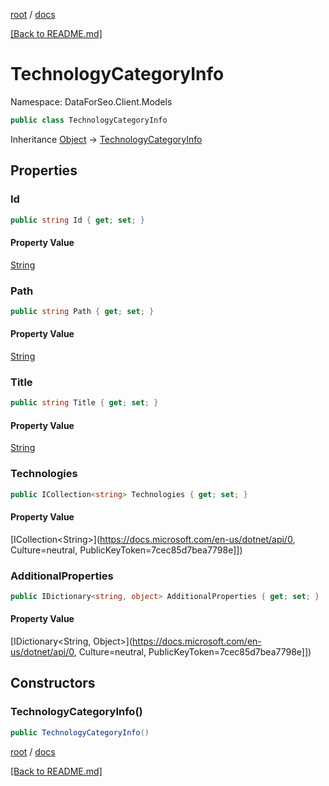 [root](./../ "root") / [docs](./ "docs")

[[Back to README.md]](./../README.md "[Back to README.md]")

# TechnologyCategoryInfo

Namespace: DataForSeo.Client.Models

```csharp
public class TechnologyCategoryInfo
```

Inheritance [Object](https://docs.microsoft.com/en-us/dotnet/api/Object) → [TechnologyCategoryInfo](./TechnologyCategoryInfo.md)

## Properties

### **Id**

```csharp
public string Id { get; set; }
```

#### Property Value

[String](https://docs.microsoft.com/en-us/dotnet/api/String)<br>

### **Path**

```csharp
public string Path { get; set; }
```

#### Property Value

[String](https://docs.microsoft.com/en-us/dotnet/api/String)<br>

### **Title**

```csharp
public string Title { get; set; }
```

#### Property Value

[String](https://docs.microsoft.com/en-us/dotnet/api/String)<br>

### **Technologies**

```csharp
public ICollection<string> Technologies { get; set; }
```

#### Property Value

[ICollection&lt;String&gt;](https://docs.microsoft.com/en-us/dotnet/api/0, Culture=neutral, PublicKeyToken=7cec85d7bea7798e]])<br>

### **AdditionalProperties**

```csharp
public IDictionary<string, object> AdditionalProperties { get; set; }
```

#### Property Value

[IDictionary&lt;String, Object&gt;](https://docs.microsoft.com/en-us/dotnet/api/0, Culture=neutral, PublicKeyToken=7cec85d7bea7798e]])<br>

## Constructors

### **TechnologyCategoryInfo()**

```csharp
public TechnologyCategoryInfo()
```

[root](./../ "root") / [docs](./ "docs")

[[Back to README.md]](./../README.md "[Back to README.md]")
